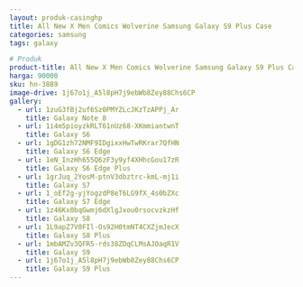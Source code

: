```yaml
---
layout: produk-casinghp
title: All New X Men Comics Wolverine Samsung Galaxy S9 Plus Case
categories: samsung
tags: galaxy

# Produk
product-title: All New X Men Comics Wolverine Samsung Galaxy S9 Plus Case
harga: 90000
sku: hn-3889
image-drive: 1j67o1j_A5l8pH7j9ebWb8Zey88Chs6CP
gallery:
  - url: 1zuG3fBj2uf6Sz0PMYZLcJKzTzAPPj_Ar
    title: Galaxy Note 8
  - url: 1i4m5pioyzkRLT61nUz68-XKmmiantwnT
    title: Galaxy S6
  - url: 1gDG1zh72NMF9IDgixxHwTwRKrar7QfHN
    title: Galaxy S6 Edge
  - url: 1eN_InzHh655Q6zF3y9yf4XHhcGou17zR
    title: Galaxy S6 Edge Plus
  - url: 1grJuq_2YosM-ptnV3dbztrc-kmL-mj1i
    title: Galaxy S7
  - url: 1_oEf2g-yjYogzdP8eT6LG9fX_4s0bZXc
    title: Galaxy S7 Edge
  - url: 1z46Kx0bqGwmj6dXlgJxou0rsocvzkzHf
    title: Galaxy S8
  - url: 1L9apZ7V0FIl-Os92H0tmNT4CXZjmJecX
    title: Galaxy S8 Plus
  - url: 1mbAMZv3QFR5-rds38ZDqCLMsAJOaqR1V
    title: Galaxy S9
  - url: 1j67o1j_A5l8pH7j9ebWb8Zey88Chs6CP
    title: Galaxy S9 Plus
---
```

